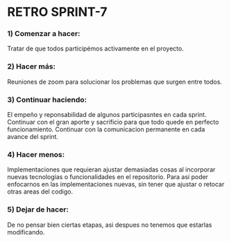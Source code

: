 # RETRO SPRINT-7

### 1) Comenzar a hacer:
Tratar de que todos participémos activamente en el proyecto.

### 2) Hacer más:
Reuniones de zoom para solucionar los problemas que surgen entre todos.

### 3) Continuar haciendo:
El empeño y reponsabilidad de algunos participasntes en cada sprint.
Continuar con el gran aporte y sacrificio para que todo quede en perfecto funcionamiento.
Continuar con la comunicacion permanente en cada avance del sprint.

### 4) Hacer menos:
Implementaciones que requieran ajustar demasiadas cosas al incorporar nuevas tecnologías o funcionalidades en el repositorio. Para así poder enfocarnos en las implementaciones nuevas, sin tener que ajustar o retocar otras areas del codigo.

### 5) Dejar de hacer:
De no pensar bien ciertas etapas, asi despues no tenemos que estarlas modificando.


